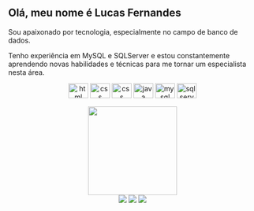 ## Olá, meu nome é Lucas Fernandes
Sou apaixonado por tecnologia, especialmente no campo de banco de dados. 

Tenho experiência em MySQL e SQLServer e estou constantemente aprendendo novas habilidades e técnicas para me tornar um especialista nesta área.

<div align="center">
   <a href="https://github.com/lucasrx6">
      <img align="center" alt="html" height="30" width="40" src="https://cdn.jsdelivr.net/gh/devicons/devicon/icons/html5/html5-original-wordmark.svg"><a/>
   <a href="https://github.com/lucasrx6">
      <img align="center" alt="css" height="30" width="40" src="https://cdn.jsdelivr.net/gh/devicons/devicon/icons/css3/css3-original-wordmark.svg"><a/>
   <a href="https://github.com/lucasrx6">
      <img align="center" alt="css" height="30" width="40" src="https://cdn.jsdelivr.net/gh/devicons/devicon/icons/bootstrap/bootstrap-original-wordmark.svg" /><a/>
   <a href="https://github.com/lucasrx6">
      <img align="center" alt="java" height="30" width="40" src="https://cdn.jsdelivr.net/gh/devicons/devicon/icons/java/java-original-wordmark.svg"><a/>
   <a href="https://github.com/lucasrx6">
      <img align="center" alt="mysql" height="30" width="40" src="https://cdn.jsdelivr.net/gh/devicons/devicon/icons/mysql/mysql-original-wordmark.svg"><a/>
   <a href="https://github.com/lucasrx6">
      <img align="center" alt="sqlserver" height="30" width="40" src="https://cdn.jsdelivr.net/gh/devicons/devicon/icons/microsoftsqlserver/microsoftsqlserver-plain-wordmark.svg"><a/>
  
</div><br>
<div align="center">
  <a href="https://github.com/lucasrx6">
  <img height="180em" src="https://github-readme-stats.vercel.app/api?username=lucasrx6&show_icons=true&theme=dracula&include_all_commits=true&count_private=true"/></a>
</div>
    
<div align="center">
    <a href="https://www.facebook.com/lucas.fernandes.199666" target="_blank">
        <img src="https://img.shields.io/badge/Facebook-1877F2?style=for-the-badge&logo=facebook&logoColor=white" target="_blank"/><a/>
    <a href="https://www.instagram.com/fernand.luks/" target="_blank">
        <img src="https://img.shields.io/badge/Instagram-E4405F?style=for-the-badge&logo=instagram&logoColor=white" target="_blank"/><a/>
    <a href="[https://www.linkedin.com/in/lucas-fernandes-de-oliveira-011813154/]" target="_blank">
        <img src="https://img.shields.io/badge/LinkedIn-0077B5?style=for-the-badge&logo=linkedin&logoColor=white" target="_blank"/><a/>
</div>
<div align="center">  
</div>

